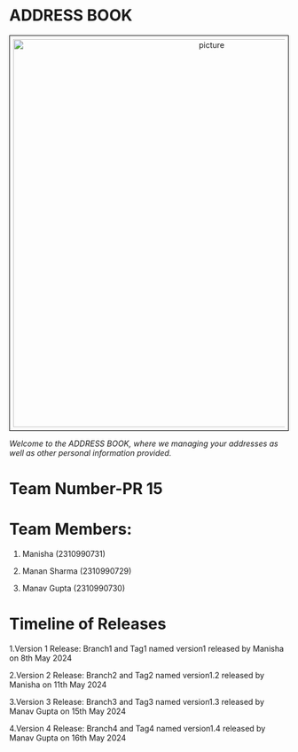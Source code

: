 # ADDRESS BOOK
<div style="text-align:center; border: 1px solid black; padding: 6px;">
    <img src="https://thumbs.dreamstime.com/b/close-up-address-book-28604032.jpg" alt="picture" width="700"/>
</div>



_Welcome to the ADDRESS BOOK, where we managing your addresses as well as other personal information provided._


# Team Number-PR 15

# Team Members:

1. Manisha (2310990731)

2. Manan Sharma (2310990729)

3. Manav Gupta  (2310990730)

# Timeline of Releases

1.Version 1 Release:
Branch1 and Tag1 named version1 released by Manisha on 8th May 2024

2.Version 2 Release:
Branch2 and Tag2 named version1.2 released by Manisha on 11th May 2024

3.Version 3 Release:
Branch3 and Tag3 named version1.3 released by Manav Gupta on 15th May 2024

4.Version 4 Release:
Branch4 and Tag4 named version1.4 released by Manav Gupta on 16th May 2024
